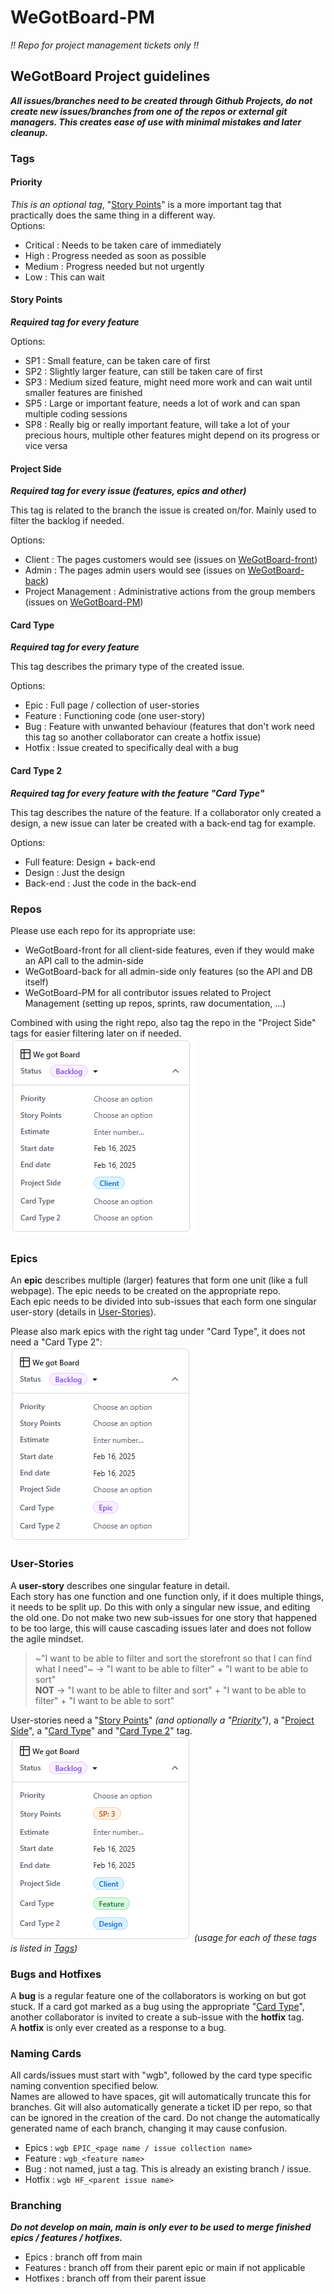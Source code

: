 # WeGotBoard-PM
*!! Repo for project management tickets only !!*

## WeGotBoard Project guidelines

***All issues/branches need to be created through Github Projects, do not create new issues/branches from one of the repos or external git managers. This creates ease of use with minimal mistakes and later cleanup.***

### Tags

#### Priority

*This is an optional tag*, "[Story Points](#story-points)" is a more important tag that practically does the same thing in a different way.  
Options:  
+ Critical : Needs to be taken care of immediately
+ High : Progress needed as soon as possible
+ Medium : Progress needed but not urgently
+ Low : This can wait

#### Story Points

***Required tag for every feature***

Options:
+ SP1 : Small feature, can be taken care of first
+ SP2 : Slightly larger feature, can still be taken care of first
+ SP3 : Medium sized feature, might need more work and can wait until smaller features are finished
+ SP5 : Large or important feature, needs a lot of work and can span multiple coding sessions
+ SP8 : Really big or really important feature, will take a lot of your precious hours, multiple other features might depend on its progress or vice versa

#### Project Side

***Required tag for every issue (features, epics and other)***

This tag is related to the branch the issue is created on/for. Mainly used to filter the backlog if needed.  

Options:
+ Client : The pages customers would see (issues on [WeGotBoard-front](https://github.com/DQuinn97/WeGotBoard-front))
+ Admin : The pages admin users would see (issues on [WeGotBoard-back](https://github.com/DQuinn97/WeGotBoard-back))
+ Project Management : Administrative actions from the group members (issues on [WeGotBoard-PM](https://github.com/DQuinn97/WeGotBoard-PM))

#### Card Type

***Required tag for every feature***

This tag describes the primary type of the created issue.  

Options:
+ Epic : Full page / collection of user-stories
+ Feature : Functioning code (one user-story)
+ Bug : Feature with unwanted behaviour (features that don't work need this tag so another collaborator can create a hotfix issue)
+ Hotfix : Issue created to specifically deal with a bug

#### Card Type 2

***Required tag for every feature with the feature "Card Type"***

This tag describes the nature of the feature. If a collaborator only created a design, a new issue can later be created with a back-end tag for example.

Options:
+ Full feature: Design + back-end
+ Design : Just the design
+ Back-end : Just the code in the back-end

### Repos

Please use each repo for its appropriate use:
+ WeGotBoard-front for all client-side features, even if they would make an API call to the admin-side
+ WeGotBoard-back for all admin-side only features (so the API and DB itself)
+ WeGotBoard-PM for all contributor issues related to Project Management (setting up repos, sprints, raw documentation, ...)

Combined with using the right repo, also tag the repo in the "Project Side" tags for easier filtering later on if needed.  
![Project Side tutorial image](images/rules-tag-projectside.png)

### Epics

An **epic** describes multiple (larger) features that form one unit (like a full webpage).
The epic needs to be created on the appropriate repo.    
Each epic needs to be divided into sub-issues that each form one singular user-story (details in [User-Stories](#user-stories)).   

Please also mark epics with the right tag under "Card Type", it does not need a "Card Type 2":  
![Epic tutorial image](images/rules-tag-epic.png)

### User-Stories

A **user-story** describes one singular feature in detail.  
Each story has one function and one function only, if it does multiple things, it needs to be split up. Do this with only a singular new issue, and editing the old one. Do not make two new sub-issues for one story that happened to be too large, this will cause cascading issues later and does not follow the agile mindset.
> ~"I want to be able to filter and sort the storefront so that I can find what I need"~    -> "I want to be able to filter" + "I want to be able to sort"  
> **NOT** -> "I want to be able to filter and sort" + "I want to be able to filter" + "I want to be able to sort"

User-stories need a "[Story Points](#story-points)" *(and optionally a "[Priority](#priority)")*, a "[Project Side](#project-side)", a "[Card Type](#card-type)" and "[Card Type 2](#card-type-2)" tag.  
![User-Stories tutorial image](images/rules-tags-user-stories.png) *(usage for each of these tags is listed in [Tags](#tags))*

### Bugs and Hotfixes

A **bug** is a regular feature one of the collaborators is working on but got stuck. If a card got marked as a bug using the appropriate "[Card Type](#card-type)", another collaborator is invited to create a sub-issue with the **hotfix** tag.  
A **hotfix** is only ever created as a response to a bug.

### Naming Cards

All cards/issues must start with "wgb", followed by the card type specific naming convention specified below.  
Names are allowed to have spaces, git will automatically truncate this for branches. Git will also automatically generate a ticket ID per repo, so that can be ignored in the creation of the card. Do not change the automatically generated name of each branch, changing it may cause confusion.  
+ Epics : `wgb EPIC_<page name / issue collection name>`
+ Feature : `wgb_<feature name>`
+ Bug : not named, just a tag. This is already an existing branch / issue.
+ Hotfix : `wgb HF_<parent issue name>`

### Branching

***Do not develop on main, main is only ever to be used to merge finished epics / features / hotfixes.***
+ Epics : branch off from main
+ Features : branch off from their parent epic or main if not applicable
+ Hotfixes : branch off from their parent issue
